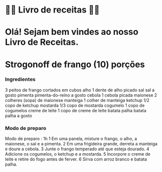 # :woman_cook: Livro de receitas :man_cook:

# Olá! Sejam bem vindes ao nosso Livro de Receitas.


# Strogonoff de frango (10) porções
### Ingredientes

3 peitos de frango cortados em cubos
alho
1 dente de alho picado
sal
sal a gosto
pimenta
pimenta-do-reino a gosto
cebola
1 cebola picada
maionese
2 colheres (sopa) de maionese
manteiga
1 colher de manteiga
ketchup
1/2 copo de ketchup
mostarda
1/3 copo de mostarda
cogumelo
1 copo de cogumelos
creme de leite
1 copo de creme de leite
batata palha
batata palha a gosto

### Modo de preparo
Modo de preparo : 1h
1
Em uma panela, misture o frango, o alho, a maionese, o sal e a pimenta.
2
Em uma frigideira grande, derreta a manteiga e doure a cebola.
3
Junte o frango temperado até que esteja dourado.
4
Adicione os cogumelos, o ketchup e a mostarda.
5
Incorpore o creme de leite e retire do fogo antes de ferver.
6
Sirva com arroz branco e batata palha.


